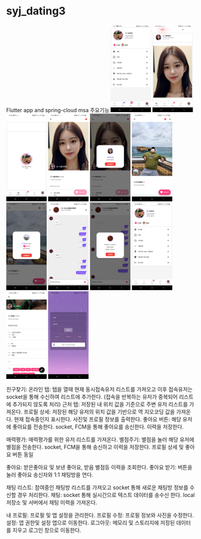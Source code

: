# syj_dating3
Flutter app and spring-cloud msa
주요기능
<img
  src="./Screenshot_20240719_161722.jpg"
  width="108"
  height="234"
/>
<img
  src="./Screenshot_20240723_124305.jpg"
  width="108"
  height="234"
/>
<img
  src="./Screenshot_20240723_124310.jpg"
  width="108"
  height="234"
/>
<img
  src="./Screenshot_20240723_124331.jpg"
  width="108"
  height="234"
/>
<img
  src="./Screenshot_20240723_124341.jpg"
  width="108"
  height="234"
/>
<img
  src="./Screenshot_20240723_124354.jpg"
  width="108"
  height="234"
/>
<img
  src="./Screenshot_20240723_124400.jpg"
  width="108"
  height="234"
/>
<img
  src="./Screenshot_20240723_124433.jpg"
  width="108"
  height="234"
/>
<img
  src="./Screenshot_20240723_124505.jpg"
  width="108"
  height="234"
/>
<img
  src="./Screenshot_20240723_124514.jpg"
  width="108"
  height="234"
/>
<img
  src="./Screenshot_20240723_124530.jpg"
  width="108"
  height="234"
/>
<img
  src="./Screenshot_20240723_124547.jpg"
  width="108"
  height="234"
/>

친구찾기:
  온라인 탭: 탭을 열때 현재 동시접속유저 리스트를 가져오고 이후 접속유저는 socket을 통해 수신하여 리스트에 추가한다. (접속을 반복하는 유저가 중복되어 리스트에 추가되지 않도록 처리)
  근처 탭: 저장된 내 위치 값을 기준으로 주변 유저 리스트를 가져온다.
    프로필 상세: 저장된 해당 유저의 위치 값을 기반으로 역 지오코딩 값을 가져온다. 
                현재 접속중인지 표시한다. 
                사진및 프로필 정보를 출력한다.
      좋아요 버튼: 해당 유저에 좋아요를 전송한다. socket, FCM을 통해 좋아요를 송신한다. 이력을 저장한다.

매력평가: 매력평가를 위한 유저 리스트를 가져온다.
  별점주기: 별점을 눌러 해당 유저에 별점을 전송한다. socket, FCM을 통해 송신하고 이력을 저장한다.
    프로필 상세 및 좋아요 버튼 동일

좋아요: 받은좋아요 및 보낸 좋아요, 받음 별점등 이력을 조회한다.
  좋아요 받기: 버튼을 눌러 좋아요 송신자와 1:1 채팅방을 연다.

채팅 리스트: 참여중인 채팅방 리스트를 가져오고 socket 통해 새로운 채팅방 정보를 수신할 경우 처리한다.
  채팅: socket 통해 실시간으로 텍스트 데이터를 송수신 한다.
        local 저장소 및 서버에서 채팅 이력을 가져온다.

내 프로필: 프로필 및 앱 설정을 관리한다.
  프로필 수정: 프로필 정보와 사진을 수정한다.
  설정: 앱 권한및 설정 앱으로 이동한다.
  로그아웃: 메모리 및 스토리지에 저장된 데이터를 지우고 로그인 창으로 이동한다.
